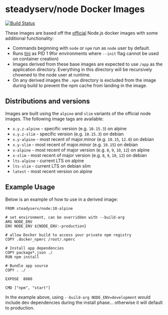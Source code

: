 # steadyserv/node Docker Images

[![Build Status](https://travis-ci.org/bdclark/docker-node.svg?branch=master)](https://travis-ci.org/bdclark/docker-node)

These images are based off the [official][1] Node.js docker images with some additional functionality:

- Commands beginning with `node` or `npm` run as `node` user by default.
- Runs [tini][2] as PID 1 9for environments where `--init` flag cannot be used on container creation)
- Images derived from these base images are expected to use `/app` as the application directory. Everything in this directory will be recursively chowned to the node user at runtime.
- On any derived images the `.npm` directory is excluded from the image during build to prevent the npm cache from landing in the image.

## Distributions and versions
Images are built using the `alpine` and `slim` variants of the official node images. The following image tags are available:

- `x.y.z-alpine` - specific version (e.g. `10.15.3`) on alpine
- `x.y.z-slim` - specific version (e.g. `10.15.3`) on debian
- `x.y-alpine` - most recent of major.minor (e.g. `10.15`, `12.0`) on debian
- `x.y-slim` - most recent of major.minor (e.g. `10.15`) on debian
- `x-alpine` - most recent of major version (e.g. `8`, `9`, `10`, `12`) on alpine
- `x-slim` - most recent of major version (e.g. `8`, `9`, `10`, `12`) on debian
- `lts-alpine` - current LTS on alpine
- `lts-slim` - current LTS on debian slim
- `latest` - most recent version on alpine

## Example Usage
Below is an example of how to use in a derived image:
```
FROM steadyserv/node:10-alpine

# set environment, can be overridden with --build-arg
ARG NODE_ENV
ENV NODE_ENV ${NODE_ENV:-production}

# allow Docker build to access your private npm registry
COPY .docker_npmrc /root/.npmrc

# Install app dependencies
COPY package*.json ./
RUN npm install

# Bundle app source
COPY . ./

EXPOSE  8080

CMD ["npm", "start"]
```
In the example above, using `--build-arg NODE_ENV=development` would include dev dependencies during the install phase... otherwise it will default to production.

[1]: https://hub.docker.com/_/node/
[2]: https://github.com/krallin/tini

